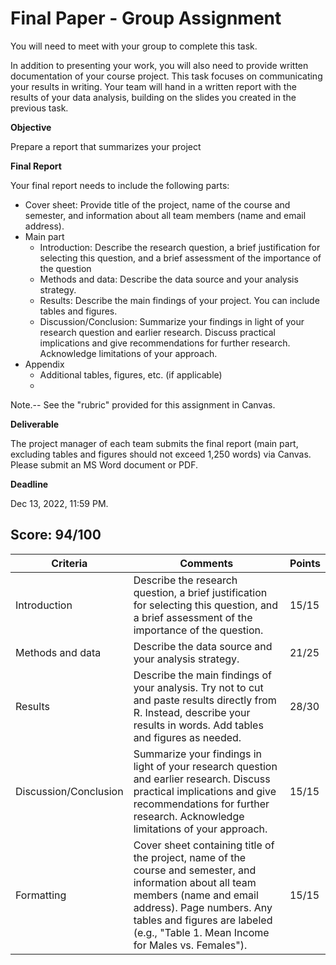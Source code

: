 # Final Paper - Group Assignment

You will need to meet with your group to complete this task.

In addition to presenting your work, you will also need to provide written documentation of your course project. This task focuses on communicating your results in writing. Your team will hand in a written report with the results of your data analysis, building on the slides you created in the previous task. 

 

**Objective**

Prepare a report that summarizes your project

 

**Final Report**

Your final report needs to include the following parts:
- Cover sheet: Provide title of the project, name of the course and semester, and information about all team members (name and email address).
- Main part
  - Introduction: Describe the research question, a brief justification for selecting this question, and a brief assessment of the importance of the question
  - Methods and data: Describe the data source and your analysis strategy.
  - Results: Describe the main findings of your project. You can include tables and figures. 
  - Discussion/Conclusion: Summarize your findings in light of your research question and earlier research. Discuss practical implications and give recommendations for further research. Acknowledge limitations of your approach.
- Appendix
  - Additional tables, figures, etc. (if applicable)
  - 
Note.-- See the "rubric" provided for this assignment in Canvas. 

**Deliverable**

The project manager of each team submits the final report (main part, excluding tables and figures should not exceed 1,250 words) via Canvas. Please submit an MS Word document or PDF. 

 

**Deadline**

Dec 13, 2022, 11:59 PM. 

## Score: 94/100

| Criteria | Comments | Points |
| ----------- | ----------- |  ----------- |
| Introduction | Describe the research question, a brief justification for selecting this question, and a brief assessment of the importance of the question. | 15/15 |
| Methods and data | Describe the data source and your analysis strategy. | 21/25 |
| Results | Describe the main findings of your analysis. Try not to cut and paste results directly from R. Instead, describe your results in words. Add tables and figures as needed. | 28/30 |
| Discussion/Conclusion | Summarize your findings in light of your research question and earlier research. Discuss practical implications and give recommendations for further research. Acknowledge limitations of your approach. | 15/15 |
| Formatting | Cover sheet containing title of the project, name of the course and semester, and information about all team members (name and email address). Page numbers. Any tables and figures are labeled (e.g., "Table 1. Mean Income for Males vs. Females"). | 15/15 |
